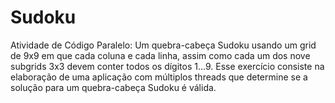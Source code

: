 # Sudoku
Atividade de Código Paralelo: Um quebra-cabeça Sudoku usando um grid de 9x9 em que cada coluna e cada linha, assim como cada um dos nove subgrids 3x3 devem conter todos os dígitos 1...9. Esse exercício consiste na elaboração de uma aplicação com múltiplos threads que determine se a solução para um quebra-cabeça Sudoku é válida.
